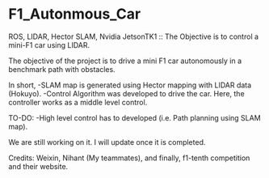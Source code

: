 # F1_Autonmous_Car
ROS, LIDAR, Hector SLAM, Nvidia JetsonTK1 :: The Objective is to control a mini-F1 car using LIDAR. 

The objective of the project is to drive a mini F1 car autonomously in a benchmark path with obstacles. 

In short,
-SLAM map is generated using Hector mapping with LIDAR data (Hokuyo).
-Control Algorithm was developed to drive the car. Here, the controller works as a middle level control. 
 
 TO-DO: 
 -High level control has to developed (i.e. Path planning using SLAM map). 

We are still working on it. I will update once it is completed.

Credits: Weixin, Nihant (My teammates), and finally, f1-tenth competition and their website.
 

